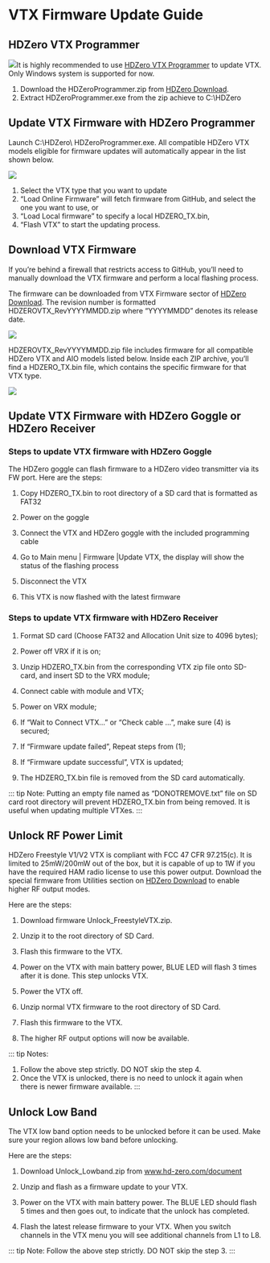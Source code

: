 # VTX Firmware Update Guide
## HDZero VTX Programmer

<img src="/media/image24.png" id="image21">It is highly recommended to use [HDZero VTX Programmer](https://www.hd-zero.com/product-page/hdzero-vtx-programmer) to update VTX. Only Windows system is supported for now.

1. Download the HDZeroProgrammer.zip from [HDZero Download](https://www.hd-zero.com/document).    
2. Extract HDZeroProgrammer.exe from the zip achieve to C:\HDZero

## Update VTX Firmware with HDZero Programmer

Launch C:\HDZero\ HDZeroProgrammer.exe. All compatible HDZero VTX models eligible for firmware updates will automatically appear in the list shown below.

<img src="/media/image25.png" id="image22">

1. Select the VTX type that you want to update
2. “Load Online Firmware” will fetch firmware from GitHub, and select the one you want to use, or
3. “Load Local firmware” to specify a local HDZERO_TX.bin,
4. “Flash VTX” to start the updating process.

## Download VTX Firmware

If you’re behind a firewall that restricts access to GitHub, you’ll need to manually download the VTX firmware and perform a local flashing process.

The firmware can be downloaded from VTX Firmware sector of [HDZero Download](https://www.hd-zero.com/document). The revision number is formatted HDZEROVTX_RevYYYYMMDD.zip where “YYYYMMDD” denotes its release date.

<img src="/media/image26.png" id="image23">

HDZEROVTX_RevYYYYMMDD.zip file includes firmware for all compatible HDZero VTX and AIO models listed below. Inside each ZIP archive, you’ll find a HDZERO_TX.bin file, which contains the specific firmware for that VTX type.

<img src="/media/image27.png" id="image24">

## Update VTX Firmware with HDZero Goggle or HDZero Receiver

### Steps to update VTX firmware with HDZero Goggle

The HDZero goggle can flash firmware to a HDZero video transmitter via its FW port. Here are the steps:

1. Copy HDZERO_TX.bin to root directory of a SD card that is formatted as FAT32

2. Power on the goggle

3. Connect the VTX and HDZero goggle with the included programming cable

4. Go to Main menu | Firmware |Update VTX, the display will show the status of the flashing process

5. Disconnect the VTX

6. This VTX is now flashed with the latest firmware

### Steps to update VTX firmware with HDZero Receiver

1. Format SD card (Choose FAT32 and Allocation Unit size to 4096 bytes);

2. Power off VRX if it is on;

3. Unzip HDZERO_TX.bin from the corresponding VTX zip file onto SD-card, and insert SD to the VRX module;

4. Connect cable with module and VTX;

5. Power on VRX module;

6. If “Wait to Connect VTX…” or “Check cable …”, make sure (4) is secured;

7. If “Firmware update failed”, Repeat steps from (1);

8. If “Firmware update successful”, VTX is updated;

9. The HDZERO_TX.bin file is removed from the SD card automatically.

::: tip
Note: Putting an empty file named as “DONOTREMOVE.txt” file on SD card root directory will prevent HDZERO_TX.bin from being removed. It is useful when updating multiple VTXes.
:::

## Unlock RF Power Limit

HDZero Freestyle V1/V2 VTX is compliant with FCC 47 CFR 97.215(c). It is limited to 25mW/200mW out of the box, but it is capable of up to 1W if you have the required HAM radio license to use this power output. Download the special firmware from Utilities section on [HDZero Download](https://www.hd-zero.com/document) to enable higher RF output modes.

Here are the steps:

1. Download firmware Unlock_FreestyleVTX.zip.

2. Unzip it to the root directory of SD Card.

3. Flash this firmware to the VTX.

4. Power on the VTX with main battery power, BLUE LED will flash 3 times after it is done. This step unlocks VTX.

5. Power the VTX off.

6. Unzip normal VTX firmware to the root directory of SD Card.

7. Flash this firmware to the VTX.

8. The higher RF output options will now be available.

::: tip
Notes:

1. Follow the above step strictly. DO NOT skip the step 4.
2. Once the VTX is unlocked, there is no need to unlock it again when there is newer firmware available.
:::

## Unlock Low Band

The VTX low band option needs to be unlocked before it can be used. Make sure your region allows low band before unlocking.

Here are the steps:

1. Download Unlock_Lowband.zip from www.hd-zero.com/document

2. Unzip and flash as a firmware update to your VTX.

3. Power on the VTX with main battery power. The BLUE LED should flash 5 times and then goes out, to indicate that the unlock has completed.

4. Flash the latest release firmware to your VTX. When you switch channels in the VTX menu you will see additional channels from L1 to L8.

::: tip
Note: Follow the above step strictly. DO NOT skip the step 3.
:::
